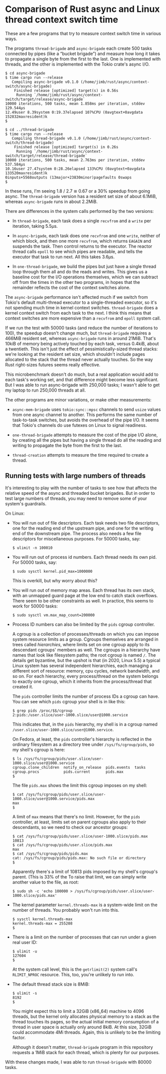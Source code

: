 # Comparison of Rust async and Linux thread context switch time

These are a few programs that try to measure context switch time in various ways.

The programs `thread-brigade` and `async-brigade` each create 500 tasks
connected by pipes (like a “bucket brigade”) and measure how long it takes to
propagate a single byte from the first to the last. One is implemented with
threads, and the other is implemented with the Tokio crate's async I/O.

    $ cd async-brigade
    $ time cargo run --release
       Compiling async-brigade v0.1.0 (/home/jimb/rust/async/context-switch/async-brigade)
        Finished release [optimized] target(s) in 0.56s
         Running `/home/jimb/rust/async/context-switch/target/release/async-brigade`
    10000 iterations, 500 tasks, mean 1.858ms per iteration, stddev 129.544µs
    12.49user 8.39system 0:19.37elapsed 107%CPU (0avgtext+0avgdata 152832maxresident)k
    $

    $ cd ../thread-brigade
    $ time cargo run --release
       Compiling thread-brigade v0.1.0 (/home/jimb/rust/async/context-switch/thread-brigade)
        Finished release [optimized] target(s) in 0.26s
         Running `/home/jimb/rust/async/context-switch/target/release/thread-brigade`
    10000 iterations, 500 tasks, mean 2.763ms per iteration, stddev 537.584µs
    10.16user 27.47system 0:28.26elapsed 133%CPU (0avgtext+0avgdata 133520maxresident)k
    0inputs+5568outputs (13major+23830minor)pagefaults 0swaps
    $

In these runs, I'm seeing 1.8 / 2.7 ≅ 0.67 or a 30% speedup from going async.
The `thread-brigade` version has a resident set size of about 6.1MiB, whereas
`async-brigade` runs in about 2.2MiB.

There are differences in the system calls performed by the two versions:

- In `thread-brigade`, each task does a single `recvfrom` and a `write` per
  iteration, taking 5.5µs.

- In `async-brigade`, each task does one `recvfrom` and one `write`, neither of
  which block, and then one more `recvfrom`, which returns `EAGAIN` and suspends
  the task. Then control returns to the executor. The reactor thread calls
  `epoll` to see which pipes are readable, and tells the executor that task to
  run next. All this takes 3.6µs.

- In `one-thread-brigade`, we build the pipes but just have a single thread loop
  through them all and do the reads and writes. This gives us a baseline cost
  for the I/O operations themselves, which we can subtract off from the times in
  the other two programs, in hopes that the remainder reflects the cost of the
  context switches alone.

The `async-brigade` performance isn't affected much if we switch from Tokio's
default multi-thread executor to a single-threaded executor, so it's not
spending much time in kernel context switches. `thread-brigade` does a kernel
context switch from each task to the next. I think this means that context
switches are more expensive than a `recvfrom` and `epoll` system call.

If we run the test with 50000 tasks (and reduce the number of iterations to
100), the speedup doesn't change much, but `thread-brigade` requires a 466MiB
resident set, whereas `async-brigade` runs in around 21MiB. That's 10kiB of
memory being actively touched by each task, versus 0.4kiB, about a twentieth.
This isn't just the effect of pessimistically-sized thread stacks: we're looking
at the resident set size, which shouldn't include pages allocated to the stack
that the thread never actually touches. So the way Rust right-sizes futures
seems really effective.

This microbenchmark doesn't do much, but a real application would add to each
task's working set, and that difference might become less significant. But I was
able to run async-brigade with 250,000 tasks; I wasn't able to get my laptop
to run 250,000 threads at all.

The other programs are minor variations, or make other measurements:

-   `async-mem-brigade` uses `tokio:sync::mpsc` channels to send `usize` values
    from one async channel to another. This performs the same number of
    task-to-task switches, but avoids the overhead of the pipe I/O. It seems
    that Tokio's channels do use futexes on Linux to signal readiness.

-   `one-thread-brigade` attempts to measure the cost of the pipe I/O alone, by
    creating all the pipes but having a single thread do all the reading and
    writing to propagate the byte from the first to the last.

-   `thread-creation` attempts to measure the time required to create a thread.

## Running tests with large numbers of threads

It's interesting to play with the number of tasks to see how that affects the
relative speed of the async and threaded bucket brigades. But in order to test
large numbers of threads, you may need to remove some of your system's
guardrails.

On Linux:

-   You will run out of file descriptors. Each task needs two file descriptors,
    one for the reading end of the upstream pipe, and one for the writing end of
    the downstream pipe. The process also needs a few file descriptors for
    miscellaneous purposes. For 50000 tasks, say:

        $ ulimit -n 100010

-   You will run out of process id numbers. Each thread needs its own pid. For
    50000 tasks, say:

        $ sudo sysctl kernel.pid_max=1000000

    This is overkill, but why worry about this?

-   You will run out of memory map areas. Each thread has its own stack, with an
    unmapped guard page at the low end to catch stack overflows. There seem to
    be other constraints as well. In practice, this seems to work for 50000
    tasks:

        $ sudo sysctl vm.max_map_count=200000

-   Process ID numbers can also be limited by the `pids` cgroup controller.

    A cgroup is a collection of processes/threads on which you can impose system
    resource limits as a group. Cgroups themselves are arranged in trees called
    *hierarchies*, where limits set on one cgroup apply to its descendant
    cgroups' members as well. The cgroups in a hierarchy have names that look
    like filesystem paths; the root cgroup is named `/`. The details get
    byzantine, but the upshot is that (in 2020, Linux 5.5) a typical Linux
    system has several independent hierarchies, each managing a different sort
    of resource: memory, cpu cycles, network bandwidth, and so on. For each
    hierarchy, every process/thread on the system belongs to exactly one cgroup,
    which it inherits from the process/thread that created it.

    The `pids` controller limits the number of process IDs a cgroup can have.
    You can see which `pids` cgroup your shell is in like this:

        $ grep pids /proc/$$/cgroup
        2:pids:/user.slice/user-1000.slice/user@1000.service

    This indicates that, in the `pids` hierarchy, my shell is in a cgroup named
    `/user.slice/user-1000.slice/user@1000.service`.

    On Fedora, at least, the `pids` controller's hierarchy is reflected in the
    ordinary filesystem as a directory tree under `/sys/fs/cgroup/pids`, so my
    shell's cgroup is here:

        $ ls /sys/fs/cgroup/pids/user.slice/user-1000.slice/user@1000.service
        cgroup.clone_children  notify_on_release  pids.events  tasks
        cgroup.procs	       pids.current	      pids.max
        $

    The file `pids.max` shows the limit this cgroup imposes on my shell:

        $ cat /sys/fs/cgroup/pids/user.slice/user-1000.slice/user@1000.service/pids.max
        max
        $

    A limit of `max` means that there's no limit. However, for the `pids`
    controller, at least, limits set on parent cgroups also apply to their
    descendants, so we need to check our ancestor groups:

        $ cat /sys/fs/cgroup/pids/user.slice/user-1000.slice/pids.max
        10813
        $ cat /sys/fs/cgroup/pids/user.slice/pids.max
        max
        $ cat /sys/fs/cgroup/pids/pids.max
        cat: /sys/fs/cgroup/pids/pids.max: No such file or directory
        $

    Apparently there's a limit of 10813 pids imposed by my shell's cgroup's
    parent. (This is 33% of the To raise that limit, we can simply write another value to the file,
    as root:

        $ sudo sh -c 'echo 100000 > /sys/fs/cgroup/pids/user.slice/user-1000.slice/pids.max'

-   The kernel parameter `kernel.threads-max` is a system-wide limit on the
    number of threads. You probably won't run into this.

        $ sysctl kernel.threads-max
        kernel.threads-max = 255208
        $

-   There is a limit on the number of processes that can run under a given real
    user ID:

        $ ulimit -u
        127604
        $

    At the system call level, this is the `getrlimit(2)` system call's
    `RLIMIT_NPROC` resource. This, too, you're unlikely to run into.

-   The default thread stack size is 8MiB:

        $ ulimit -s
        8192
        $

    You might expect this to limit a 32GiB (x86_64) machine to 4096 threads, but
    the kernel only allocates physical memory to a stack as the thread touches
    its pages, so the actual initial memory consumption of a thread in user
    space is actually only around 8kiB. At this size, 32GiB could accommodate
    4Mi threads. Again, this is unlikely to be the limiting factor.

    Although it doesn't matter, `thread-brigade` program in this repository
    requests a 1MiB stack for each thread, which is plenty for our purposes.

With these changes made, I was able to run `thread-brigade` with 80000 tasks.
